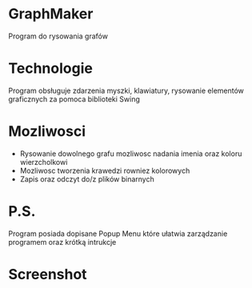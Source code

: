 # GraphMaker
Program do rysowania grafów
# Technologie
Program obsługuje zdarzenia myszki, klawiatury, rysowanie elementów graficznych za pomoca biblioteki Swing 
# Mozliwosci
- Rysowanie dowolnego grafu mozliwosc nadania imenia oraz koloru wierzcholkowi
- Mozliwosc tworzenia krawedzi rowniez kolorowych
- Zapis oraz odczyt do/z plików binarnych
# P.S.
Program posiada dopisane Popup Menu które ułatwia zarządzanie programem oraz krótką intrukcje
# Screenshot
